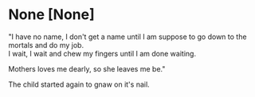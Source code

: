 # None [None]
"I have no name, I don't get a name until I am suppose to go down to the mortals and do my job.  
I wait, I wait and chew my fingers until I am done waiting.  

Mothers loves me dearly, so she leaves me be."

The child started again to gnaw on it's nail.
